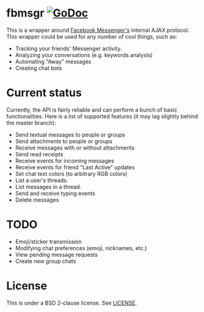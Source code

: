 # fbmsgr [![GoDoc](https://godoc.org/github.com/unixpickle/fbmsgr?status.svg)](https://godoc.org/github.com/unixpickle/fbmsgr)

This is a wrapper around [Facebook Messenger's](https://messenger.com) internal AJAX protocol. This wrapper could be used for any number of cool things, such as:

 * Tracking your friends' Messenger activity.
 * Analyzing your conversations (e.g. keywords analysis)
 * Automating "Away" messages
 * Creating chat bots

# Current status

Currently, the API is fairly reliable and can perform a bunch of basic functionalities. Here is a list of supported features (it may lag slightly behind the master branch):

 * Send textual messages to people or groups
 * Send attachments to people or groups
 * Receive messages with or without attachments
 * Send read receipts
 * Receive events for incoming messages
 * Receive events for friend "Last Active" updates
 * Set chat text colors (to arbitrary RGB colors)
 * List a user's threads.
 * List messages in a thread.
 * Send and receive typing events
 * Delete messages

# TODO

 * Emoji/sticker transmission
 * Modifying chat preferences (emoji, nicknames, etc.)
 * View pending message requests
 * Create new group chats

# License

This is under a BSD 2-clause license. See [LICENSE](LICENSE).
